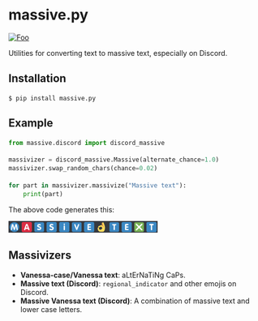 # massive.py

[![Foo](http://badge.fury.io/py/massive.py.svg)](http://badge.fury.io/py/massive.py)

Utilities for converting text to massive text, especially on Discord.

## Installation

	$ pip install massive.py

## Example

```python
from massive.discord import discord_massive

massivizer = discord_massive.Massive(alternate_chance=1.0)
massivizer.swap_random_chars(chance=0.02)

for part in massivizer.massivize("Massive text"):
	print(part)
```

The above code generates this:

![](https://raw.githubusercontent.com/TheRandomLabs/massive.py/master/example.png)

## Massivizers

* **Vanessa-case/Vanessa text**: aLtErNaTiNg CaPs.
* **Massive text (Discord)**: `regional_indicator` and other emojis on Discord.
* **Massive Vanessa text (Discord)**: A combination of massive text and lower case letters.
